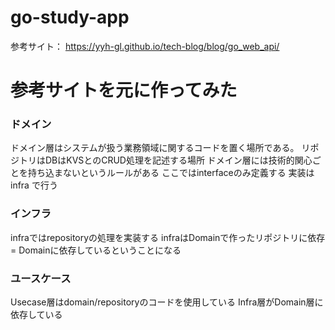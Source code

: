 # go-study-app

参考サイト：
https://yyh-gl.github.io/tech-blog/blog/go_web_api/

# 参考サイトを元に作ってみた

### ドメイン
ドメイン層はシステムが扱う業務領域に関するコードを置く場所である。
リポジトリはDBはKVSとのCRUD処理を記述する場所
ドメイン層には技術的関心ごとを持ち込まないというルールがある
ここではinterfaceのみ定義する
実装は infra で行う

### インフラ
infraではrepositoryの処理を実装する
infraはDomainで作ったリポジトリに依存 = Domainに依存しているということになる

### ユースケース
Usecase層はdomain/repositoryのコードを使用している
Infra層がDomain層に依存している